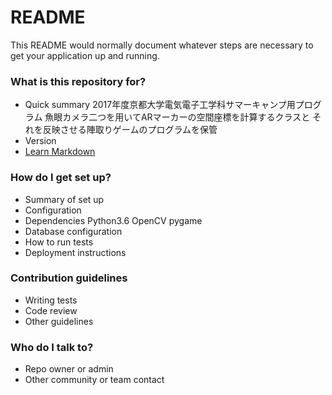 # README #

This README would normally document whatever steps are necessary to get your application up and running.

### What is this repository for? ###

* Quick summary
2017年度京都大学電気電子工学科サマーキャンプ用プログラム
魚眼カメラ二つを用いてARマーカーの空間座標を計算するクラスと
それを反映させる陣取りゲームのプログラムを保管
* Version
* [Learn Markdown](https://bitbucket.org/tutorials/markdowndemo)


### How do I get set up? ###

* Summary of set up
* Configuration
* Dependencies
Python3.6
OpenCV
pygame
* Database configuration
* How to run tests
* Deployment instructions

### Contribution guidelines ###

* Writing tests
* Code review
* Other guidelines

### Who do I talk to? ###

* Repo owner or admin
* Other community or team contact